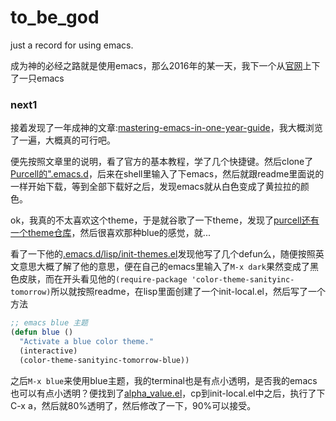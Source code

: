 # to_be_god
just a record for using emacs.

成为神的必经之路就是使用emacs，那么2016年的某一天，我下一个从[官网](https://www.gnu.org/software/emacs/)上下了一只emacs

### next1
接着发现了一年成神的文章:[mastering-emacs-in-one-year-guide](https://github.com/redguardtoo/mastering-emacs-in-one-year-guide)，我大概浏览了一遍，大概真的可行吧。

便先按照文章里的说明，看了官方的基本教程，学了几个快捷键。然后clone了[Purcell的".emacs.d](https://github.com/purcell/emacs.d)，后来在shell里输入了下emacs，然后就跟readme里面说的一样开始下载，等到全部下载好之后，发现emacs就从白色变成了黄拉拉的颜色。

ok，我真的不太喜欢这个theme，于是就谷歌了一下theme，发现了[purcell还有一个theme仓库](https://github.com/purcell/color-theme-sanityinc-tomorrow)，然后很喜欢那种blue的感觉，就...

看了一下他的[.emacs.d/lisp/init-themes.el](https://github.com/purcell/emacs.d/blob/master/lisp/init-themes.el)发现他写了几个defun么，随便按照英文意思大概了解了他的意思，便在自己的emacs里输入了```M-x dark```果然变成了黑色皮肤，而在开头看见他的```(require-package 'color-theme-sanityinc-tomorrow)```所以就按照readme，在lisp里面创建了一个init-local.el，然后写了一个方法


```lisp
;; emacs blue 主题
(defun blue ()
  "Activate a blue color theme."
  (interactive)
  (color-theme-sanityinc-tomorrow-blue))

```
之后```M-x blue```来使用blue主题，我的terminal也是有点小透明，是否我的emacs也可以有点小透明？便找到了[alpha_value.el](https://gist.github.com/cosmo0920/3800026)，cp到init-local.el中之后，执行了下C-x a，然后就80%透明了，然后修改了一下，90%可以接受。

